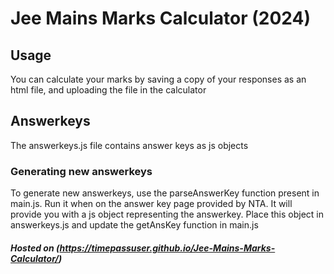 # Jee Mains Marks Calculator (2024)

## Usage
You can calculate your marks by saving a copy of your responses as an html file, and uploading the file in the calculator

## Answerkeys
The answerkeys.js file contains answer keys as js objects

### Generating new answerkeys
To generate new answerkeys, use the parseAnswerKey function present in main.js. Run it when on the answer key page provided by NTA. It will provide you with a js object representing the answerkey. Place this object in answerkeys.js and update the getAnsKey function in main.js
##### Hosted on (https://timepassuser.github.io/Jee-Mains-Marks-Calculator/)

